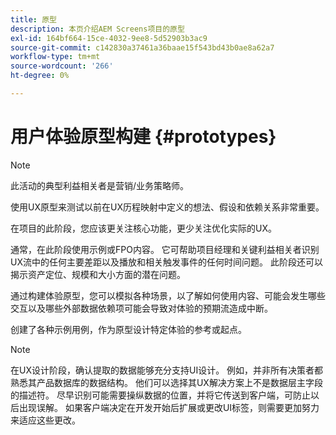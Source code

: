 ```yaml
---
title: 原型
description: 本页介绍AEM Screens项目的原型
exl-id: 164bf664-15ce-4032-9ee8-5d52903b3ac9
source-git-commit: c142830a37461a36baae15f543bd43b0ae8a62a7
workflow-type: tm+mt
source-wordcount: '266'
ht-degree: 0%

---
```


# 用户体验原型构建 {#prototypes}

>[!NOTE]
>
>此活动的典型利益相关者是营销/业务策略师。

使用UX原型来测试以前在UX历程映射中定义的想法、假设和依赖关系非常重要。

在项目的此阶段，您应该更关注核心功能，更少关注优化实际的UX。

通常，在此阶段使用示例或FPO内容。 它可帮助项目经理和关键利益相关者识别UX流中的任何主要差距以及播放和相关触发事件的任何时间问题。
此阶段还可以揭示资产定位、规模和大小方面的潜在问题。

通过构建体验原型，您可以模拟各种场景，以了解如何使用内容、可能会发生哪些交互以及哪些外部数据依赖项可能会导致对体验的预期流造成中断。

创建了各种示例用例，作为原型设计特定体验的参考或起点。


>[!NOTE]
> 在UX设计阶段，确认提取的数据能够充分支持UI设计。
> 例如，并非所有决策者都熟悉其产品数据库的数据结构。 他们可以选择其UX解决方案上不是数据层主字段的描述符。 尽早识别可能需要操纵数据的位置，并将它传送到客户端，可防止以后出现误解。 如果客户端决定在开发开始后扩展或更改UI标签，则需要更加努力来适应这些更改。
